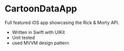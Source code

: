 #  CartoonDataApp

Full featured iOS app showcasing the Rick & Morty API.

- Written in Swift with UIKit
- Unit tested
- used MVVM design pattern

